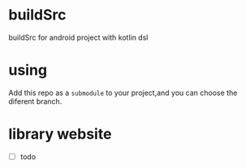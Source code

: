 # buildSrc
buildSrc for android project with kotlin dsl

# using 

Add this repo as a `submodule` to your project,and you can choose the diferent branch.

# library website

- [ ] todo

  
